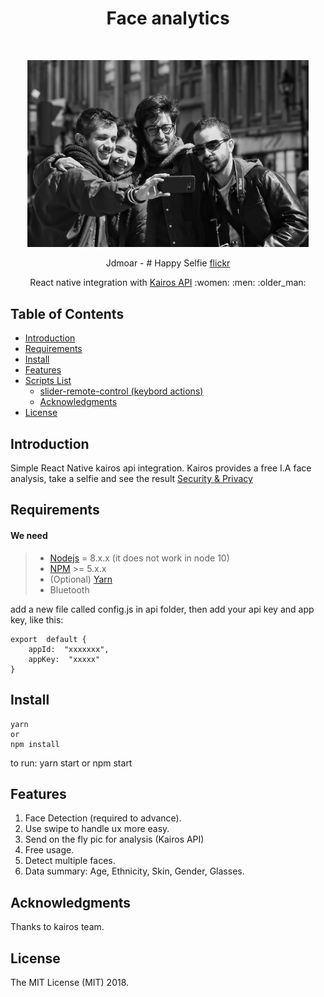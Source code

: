 
<h1 align="center"> Face analytics </h1> <br>
<p align="center">
  <img alt="gif xiaomi band and slide" title="mi band 2 script pc" src="https://raw.githubusercontent.com/NoRoboto/face-analytics/master/faces-header.jpg?token=AID74VSaC19ff-CQ99sD71EpwISCWWIlks5bUlAhwA%3D%3D" width="450">
</p>
<p align="center">
Jdmoar - # Happy Selfie <a href="https://www.flickr.com/photos/jdmoar/">flickr<a/>
</p>

<p align="center">
React native integration with <a href="https://www.kairos.com">Kairos API</a> :women: :men: :older_man:
</p>

## Table of Contents

- [Introduction](#introduction)
- [Requirements](#requirements)
- [Install](#install)
- [Features](#features)
- [Scripts List]()
  - [slider-remote-control (keybord actions)](https://github.com/NoRoboto/mi-band2-scripts/tree/master/keyboard)
  - [Acknowledgments](#acknowledgments)
- [License](#license)

## Introduction

Simple React Native kairos api integration. Kairos provides a  free I.A  face analysis, take a selfie and see the result [Security & Privacy](https://www.kairos.com/faq#security-privacy)

## Requirements

#### <i class="icon-list"></i> We need

> - [Nodejs](https://nodejs.org/en/) = 8.x.x (it does not work in node 10)
> - [NPM](https://www.npmjs.com/) >= 5.x.x 
> - (Optional) [Yarn](https://yarnpkg.com/en/)
> - Bluetooth

add a new file called config.js in api folder, then add your api key and app key, like this:

```
export  default {
	appId:  "xxxxxxx",
	appKey:  "xxxxx"
}
```

## Install

```
yarn
or
npm install
```
to run: yarn start or npm start

## Features

 1. Face Detection (required to advance).
 2. Use swipe to handle ux more easy.
 3. Send on the fly pic for analysis (Kairos API)
 4. Free usage.
 5. Detect multiple faces.
 6. Data summary: Age, Ethnicity, Skin, Gender, Glasses.

## Acknowledgments

Thanks to kairos team.

## License
The MIT License (MIT) 2018.
